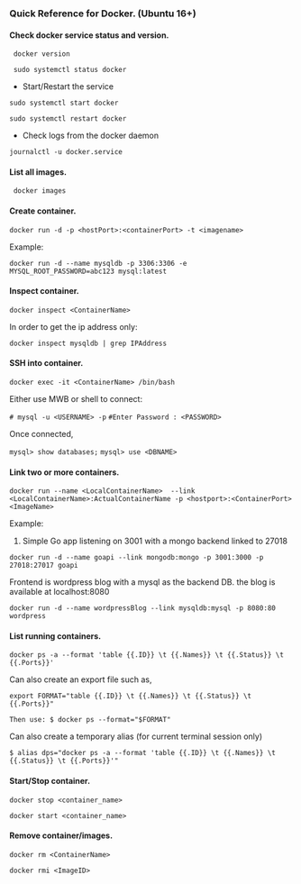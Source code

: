 ### Quick Reference for Docker.  (Ubuntu 16+)

#### Check docker service status and version.

` docker version`

` sudo systemctl status docker`

- Start/Restart the service

`sudo systemctl start docker`

`sudo systemctl restart docker`

- Check logs from the docker daemon

`journalctl -u docker.service`

#### List all images.

` docker images`

#### Create container.

`docker run -d -p <hostPort>:<containerPort> -t <imagename>`
  
Example:

`docker run -d --name mysqldb -p 3306:3306 -e MYSQL_ROOT_PASSWORD=abc123 mysql:latest`

#### Inspect container.

`docker inspect <ContainerName>`

In order to get the ip address only:

`docker inspect mysqldb | grep IPAddress`


#### SSH into container.

`docker exec -it <ContainerName> /bin/bash`

Either use MWB or shell to connect:

`# mysql -u <USERNAME> -p`
 `#Enter Password : <PASSWORD>`
 
 Once connected,
 
 `mysql> show databases;`
 `mysql> use <DBNAME>`


#### Link two or more containers.

`docker run --name <LocalContainerName> 
  --link <LocalContainerName>:ActualContainerName
  -p <hostport>:<ContainerPort>
  <ImageName>`
  
Example:

1. Simple Go app listening on 3001 with a mongo backend linked to 27018

`docker run -d --name goapi
    --link mongodb:mongo
    -p 3001:3000
    -p 27018:27017
    goapi`

Frontend is wordpress blog with a mysql as the backend DB. the blog is available at localhost:8080

`docker run -d --name wordpressBlog
    --link mysqldb:mysql
    -p 8080:80
    wordpress`
    

#### List running containers.

`docker ps -a --format 'table {{.ID}} \t {{.Names}} \t {{.Status}} \t {{.Ports}}'`

Can also create an export file such as,

`export FORMAT="table {{.ID}} \t {{.Names}} \t {{.Status}} \t {{.Ports}}"`

`Then use: $ docker ps --format="$FORMAT"`

Can also create a temporary alias (for current terminal session only)

`$ alias dps="docker ps -a --format 'table {{.ID}} \t {{.Names}} \t {{.Status}} \t {{.Ports}}'"`


#### Start/Stop container.

`docker stop <container_name>`

`docker start <container_name>`

#### Remove container/images.

`docker rm <ContainerName>`
  
`docker rmi <ImageID>`
  



